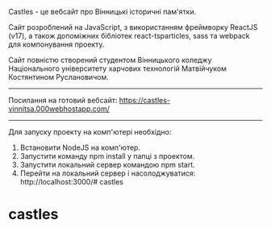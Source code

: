 Castles - це вебсайт про Вінницькі історичні пам'ятки.

Сайт розроблений на JavaScript, з використанням фреймворку ReactJS (v17), а також допоміжних бібліотек react-tsparticles, sass та webpack для компонування проекту.

Сайт повністю створений студентом Вінницького коледжу Національного університету харчових технологій Матвійчуком Костянтином Руслановичом.
__________

Посилання на готовий вебсайт: https://castles-vinnitsa.000webhostapp.com/
__________
Для запуску проекту на комп'ютері необхідно:
1. Встановити NodeJS на комп'ютер.
2. Запустити команду npm install у папці з проектом.
3. Запустити локальний сервер командою npm start.
4. Перейти на локальний сервер і насолоджуватися: http://localhost:3000/# castles
# castles
